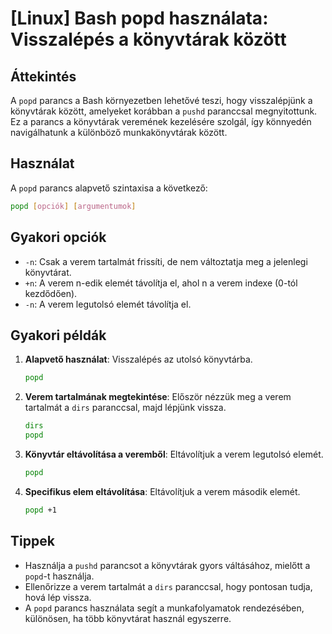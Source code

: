 # [Linux] Bash popd használata: Visszalépés a könyvtárak között

## Áttekintés
A `popd` parancs a Bash környezetben lehetővé teszi, hogy visszalépjünk a könyvtárak között, amelyeket korábban a `pushd` paranccsal megnyitottunk. Ez a parancs a könyvtárak veremének kezelésére szolgál, így könnyedén navigálhatunk a különböző munkakönyvtárak között.

## Használat
A `popd` parancs alapvető szintaxisa a következő:

```bash
popd [opciók] [argumentumok]
```

## Gyakori opciók
- `-n`: Csak a verem tartalmát frissíti, de nem változtatja meg a jelenlegi könyvtárat.
- `+n`: A verem n-edik elemét távolítja el, ahol n a verem indexe (0-tól kezdődően).
- `-n`: A verem legutolsó elemét távolítja el.

## Gyakori példák
1. **Alapvető használat**: Visszalépés az utolsó könyvtárba.
   ```bash
   popd
   ```

2. **Verem tartalmának megtekintése**: Először nézzük meg a verem tartalmát a `dirs` paranccsal, majd lépjünk vissza.
   ```bash
   dirs
   popd
   ```

3. **Könyvtár eltávolítása a veremből**: Eltávolítjuk a verem legutolsó elemét.
   ```bash
   popd
   ```

4. **Specifikus elem eltávolítása**: Eltávolítjuk a verem második elemét.
   ```bash
   popd +1
   ```

## Tippek
- Használja a `pushd` parancsot a könyvtárak gyors váltásához, mielőtt a `popd`-t használja.
- Ellenőrizze a verem tartalmát a `dirs` paranccsal, hogy pontosan tudja, hová lép vissza.
- A `popd` parancs használata segít a munkafolyamatok rendezésében, különösen, ha több könyvtárat használ egyszerre.
